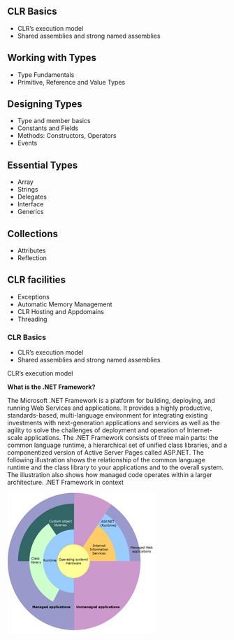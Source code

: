 ## CLR Basics
- CLR’s execution model
- Shared assemblies and strong named assemblies


## Working with Types
- Type Fundamentals
- Primitive, Reference and Value Types


## Designing Types
- Type and member basics
- Constants and Fields
- Methods: Constructors, Operators 
- Events

## Essential Types
- Array
- Strings
- Delegates
- Interface
- Generics 
   
## Collections
- Attributes
- Reflection 

## CLR facilities
- Exceptions
- Automatic Memory Management
- CLR Hosting and Appdomains
- Threading



### CLR Basics
- CLR’s execution model
- Shared assemblies and strong named assemblies


CLR’s execution model

**What is the .NET Framework?**

The Microsoft .NET Framework is a platform for building, deploying, and running Web Services and applications. It provides a highly productive, standards-based, multi-language environment for integrating existing investments with next-generation applications and services as well as the agility to solve the challenges of deployment and operation of Internet-scale applications. The .NET Framework consists of three main parts: the common language runtime, a hierarchical set of unified class libraries, and a componentized version of Active Server Pages called ASP.NET.
The following illustration shows the relationship of the common language runtime and the class library to your applications and to the overall system. The illustration also shows how managed code operates within a larger architecture.
                                             .NET Framework in context
                                                                                          
<img src="./assets/.NET_framework.png">

